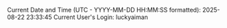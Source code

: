 Current Date and Time (UTC - YYYY-MM-DD HH:MM:SS formatted): 2025-08-22 23:33:45
Current User's Login: luckyaiman
